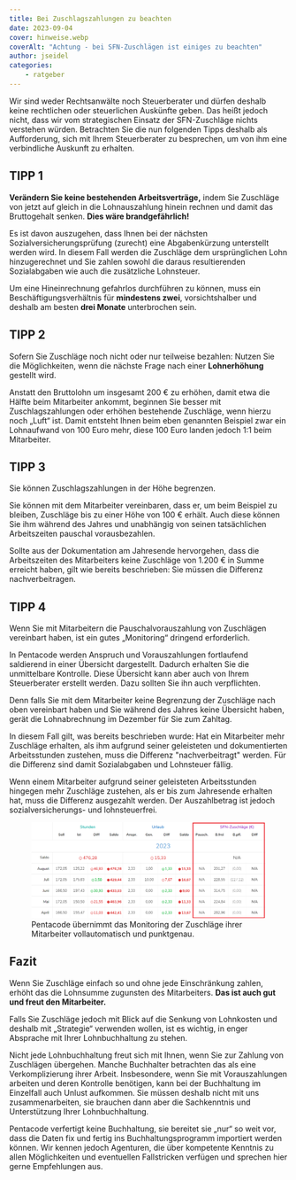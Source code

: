 ```yaml
---
title: Bei Zuschlagszahlungen zu beachten
date: 2023-09-04
cover: hinweise.webp
coverAlt: "Achtung - bei SFN-Zuschlägen ist einiges zu beachten"
author: jseidel
categories:
    - ratgeber
---
```


Wir sind weder Rechtsanwälte noch Steuerberater und dürfen deshalb keine rechtlichen oder steuerlichen Auskünfte geben. Das heißt jedoch nicht, dass wir vom strategischen Einsatz der SFN-Zuschläge nichts verstehen würden. Betrachten Sie die nun folgenden Tipps deshalb als Aufforderung, sich mit Ihrem Steuerberater zu besprechen, um von ihm eine verbindliche Auskunft zu erhalten.

## TIPP 1

**Verändern Sie keine bestehenden Arbeitsverträge,** indem Sie Zuschläge von jetzt auf gleich in die Lohnauszahlung hinein rechnen und damit das Bruttogehalt senken. **Dies wäre brandgefährlich!**

Es ist davon auszugehen, dass Ihnen bei der nächsten Sozialversicherungsprüfung (zurecht) eine Abgabenkürzung unterstellt werden wird. In diesem Fall werden die Zuschläge dem ursprünglichen Lohn hinzugerechnet und Sie zahlen sowohl die daraus resultierenden Sozialabgaben wie auch die zusätzliche Lohnsteuer.

Um eine Hineinrechnung gefahrlos durchführen zu können, muss ein Beschäftigungsverhältnis für **mindestens zwei**, vorsichtshalber und deshalb am besten **drei Monate** unterbrochen sein. 

## TIPP 2

Sofern Sie Zuschläge noch nicht oder nur teilweise bezahlen: Nutzen Sie die Möglichkeiten, wenn die nächste Frage nach einer **Lohnerhöhung** gestellt wird.

Anstatt den Bruttolohn um insgesamt 200 € zu erhöhen, damit etwa die Hälfte beim Mitarbeiter ankommt, beginnen Sie besser mit Zuschlagszahlungen oder erhöhen bestehende Zuschläge, wenn hierzu noch „Luft“ ist. Damit entsteht Ihnen beim eben genannten Beispiel zwar ein Lohnaufwand von 100 Euro mehr, diese 100 Euro landen jedoch 1:1 beim Mitarbeiter.

## TIPP 3

Sie können Zuschlagszahlungen in der Höhe begrenzen.

Sie können mit dem Mitarbeiter vereinbaren, dass er, um beim Beispiel zu bleiben, Zuschläge bis zu einer Höhe von 100 € erhält. Auch diese können Sie ihm während des Jahres und unabhängig von seinen tatsächlichen Arbeitszeiten pauschal vorausbezahlen.

Sollte aus der Dokumentation am Jahresende hervorgehen, dass die Arbeitszeiten des Mitarbeiters keine Zuschläge von 1.200 € in Summe erreicht haben, gilt wie bereits beschrieben: Sie müssen die Differenz nachverbeitragen.

## TIPP 4

Wenn Sie mit Mitarbeitern die Pauschalvorauszahlung von Zuschlägen vereinbart haben, ist ein gutes „Monitoring“ dringend erforderlich.

In Pentacode werden Anspruch und Vorauszahlungen fortlaufend saldierend in einer Übersicht dargestellt. Dadurch erhalten Sie die unmittelbare Kontrolle. Diese Übersicht kann aber auch von Ihrem Steuerberater erstellt werden. Dazu sollten Sie ihn auch verpflichten.

Denn falls Sie mit dem Mitarbeiter keine Begrenzung der Zuschläge nach oben vereinbart haben und Sie während des Jahres keine Übersicht haben, gerät die Lohnabrechnung im Dezember für Sie zum Zahltag.

In diesem Fall gilt, was bereits beschrieben wurde: Hat ein Mitarbeiter mehr Zuschläge erhalten, als ihm aufgrund seiner geleisteten und dokumentierten Arbeitsstunden zustehen, muss die Differenz "nachverbeitragt" werden. Für die Differenz sind damit Sozialabgaben und Lohnsteuer fällig.

Wenn einem Mitarbeiter aufgrund seiner geleisteten Arbeitsstunden hingegen mehr Zuschläge zustehen, als er bis zum Jahresende erhalten hat, muss die Differenz ausgezahlt werden. Der Auszahlbetrag ist jedoch sozialversicherungs- und lohnsteuerfrei.

<figure>
<img src="zuschläge_kalkuliert.webp" alt="In Pentacode saldierte Zuschläge" width="800" />
<figcaption> Pentacode übernimmt das Monitoring der Zuschläge ihrer Mitarbeiter vollautomatisch und punktgenau. </figcaption>
</figure>

## Fazit

Wenn Sie Zuschläge einfach so und ohne jede Einschränkung zahlen,
erhöht das die Lohnsumme zugunsten des Mitarbeiters.
**Das ist auch gut und freut den Mitarbeiter.**

Falls Sie Zuschläge jedoch mit Blick auf die Senkung von Lohnkosten und deshalb mit „Strategie“ verwenden wollen, ist es wichtig, in enger Absprache mit Ihrer Lohnbuchhaltung zu stehen.

Nicht jede Lohnbuchhaltung freut sich mit Ihnen, wenn Sie zur Zahlung von Zuschlägen übergehen. Manche Buchhalter betrachten das als eine Verkomplizierung ihrer Arbeit. Insbesondere, wenn Sie mit Vorauszahlungen arbeiten und deren Kontrolle benötigen, kann bei der Buchhaltung im Einzelfall auch Unlust aufkommen. Sie müssen deshalb nicht mit uns zusammenarbeiten, sie brauchen dann aber die Sachkenntnis und Unterstützung Ihrer Lohnbuchhaltung.

Pentacode verfertigt keine Buchhaltung, sie bereitet sie „nur“ so weit vor, dass die Daten fix und fertig ins Buchhaltungsprogramm importiert werden können. Wir kennen jedoch Agenturen, die über kompetente Kenntnis zu allen Möglichkeiten und eventuellen Fallstricken verfügen und sprechen hier gerne Empfehlungen aus.